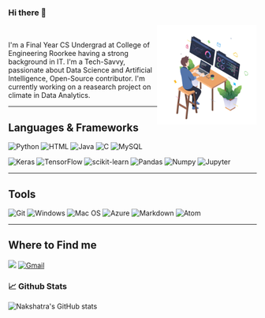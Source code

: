 ### Hi there 👋
  <img align="right" alt="JPG" src="https://github.com/nakshatra-garg/nakshatra-garg/blob/main/programmer.jpg" width="40%" height="40%" />
<br>

I'm a Final Year CS Undergrad at College of Engineering Roorkee having a strong background in IT. I'm a Tech-Savvy, passionate about Data Science and Artificial Intelligence, Open-Source contributor. I'm currently working on a reasearch project on climate in Data Analytics.
<br>

<hr></hr>
<h2 align="left">Languages & Frameworks</h2>

![Python](https://img.shields.io/badge/python%20-%231572B6.svg?&style=for-the-badge&logo=python&logoColor=white)
![HTML](https://img.shields.io/badge/html%20-%23E34F26.svg?&style=for-the-badge&logo=html5&logoColor=white)
![Java](https://img.shields.io/badge/java-%23ED8B00.svg?style=for-the-badge&logo=java&logoColor=white)
![C](https://img.shields.io/badge/c-%2300599C.svg?style=for-the-badge&logo=c&logoColor=white)
![MySQL](https://img.shields.io/badge/mysql-%2300f.svg?&style=for-the-badge&logo=mysql&logoColor=white)

![Keras](https://img.shields.io/badge/Keras%20-%23D00000.svg?&style=for-the-badge&logo=Keras&logoColor=white)
![TensorFlow](https://img.shields.io/badge/TensorFlow%20-%23FF6F00.svg?&style=for-the-badge&logo=TensorFlow&logoColor=white)
![scikit-learn](https://img.shields.io/badge/scikit--learn-%23F7931E.svg?style=for-the-badge&logo=scikit-learn&logoColor=white)
![Pandas](https://img.shields.io/badge/pandas%20-%23150458.svg?&style=for-the-badge&logo=pandas&logoColor=white)
![Numpy](https://img.shields.io/badge/numpy%20-%23013243.svg?&style=for-the-badge&logo=numpy&logoColor=white)
![Jupyter](https://img.shields.io/badge/Jupyter%20-%23F37626.svg?&style=for-the-badge&logo=Jupyter&logoColor=white)

<hr></hr>
<h2 align="left">Tools</h2>

![Git](https://img.shields.io/badge/git%20-%23F05033.svg?&style=for-the-badge&logo=git&logoColor=white)
![Windows](https://img.shields.io/badge/Windows-0078D6?style=for-the-badge&logo=windows&logoColor=white)
![Mac OS](https://img.shields.io/badge/mac%20os-000000?style=for-the-badge&logo=macos&logoColor=F0F0F0)
![Azure](https://img.shields.io/badge/azure-%230072C6.svg?style=for-the-badge&logo=azure-devops&logoColor=white)
![Markdown](https://img.shields.io/badge/markdown-%23000000.svg?&style=for-the-badge&logo=markdown&logoColor=white)
![Atom](https://img.shields.io/badge/Atom-%2366595C.svg?style=for-the-badge&logo=atom&logoColor=white)

<hr></hr>
<h2 align="left">Where to Find me</h2>
<a href="https://www.linkedin.com/in/nakshatra-garg/"><img src="https://img.shields.io/badge/Linkedin-nakshatra-blue?logo=linkedin&style=for-the-badge"></a>
<a href="mailto:gargnakshatra11@gmail.com"><img alt="Gmail" src="https://img.shields.io/badge/Gmail-D14836?style=for-the-badge&logo=gmail&logoColor=white" /></a>


### 📈 **Github Stats**
![Nakshatra's GitHub stats](https://github-readme-stats.vercel.app/api?username=nakshatra-garg&count_private=true&include_all_commits=true&show_icons=true&hide_border=false&bg_color=00000000&text_color=3385c7&title_color=3385c7&icon_color=3385c7)
